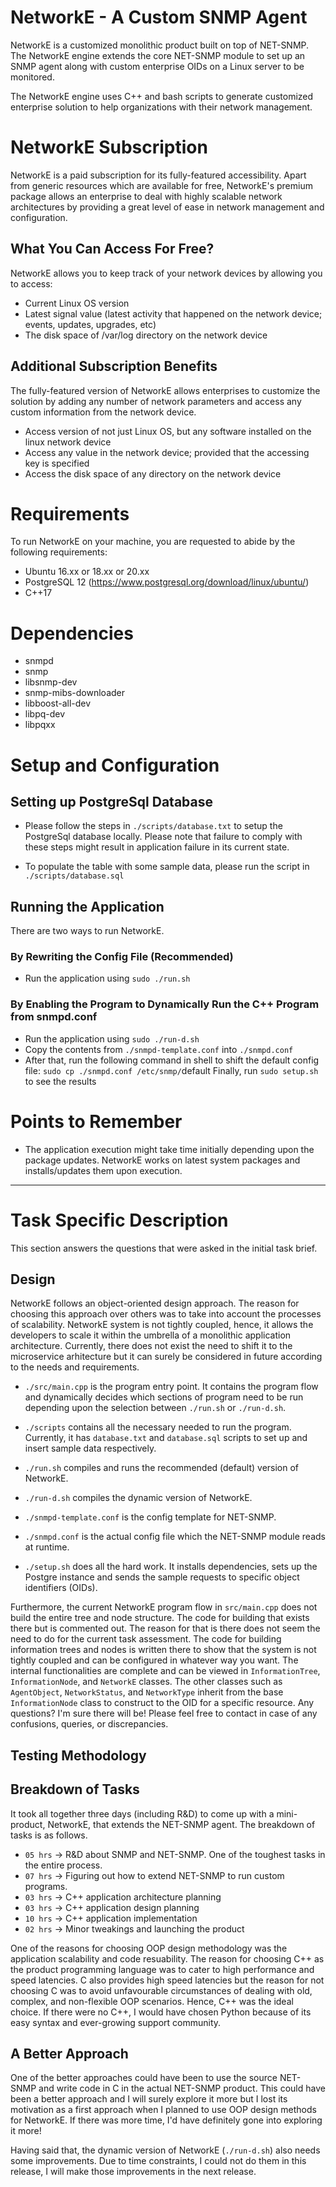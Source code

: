 # NetworkE - A Custom SNMP Agent

NetworkE is a customized monolithic product built on top of NET-SNMP. The NetworkE engine extends the core NET-SNMP module to set up an SNMP agent along with custom enterprise OIDs on a Linux server to be monitored. 

The NetworkE engine uses C++ and bash scripts to generate customized enterprise solution to help organizations with their network management. 

# NetworkE Subscription

NetworkE is a paid subscription for its fully-featured accessibility. Apart from generic resources which are available for free, NetworkE's premium package allows an enterprise to deal with highly scalable network architectures by providing a great level of ease in network management and configuration.

## What You Can Access For Free?
NetworkE allows you to keep track of your network devices by allowing you to access:

- Current Linux OS version
- Latest signal value (latest activity that happened on the network device; events, updates, upgrades, etc)
- The disk space of /var/log directory on the network device


## Additional Subscription Benefits

The fully-featured version of NetworkE allows enterprises to customize the solution by adding any number of network parameters and access any custom information from the network device.

- Access version of not just Linux OS, but any software installed on the linux network device
- Access any value in the network device; provided that the accessing key is specified
- Access the disk space of any directory on the network device

# Requirements

To run NetworkE on your machine, you are requested to abide by the following requirements:

- Ubuntu 16.xx or 18.xx or 20.xx
- PostgreSQL 12 (https://www.postgresql.org/download/linux/ubuntu/)
- C++17

# Dependencies

- snmpd
- snmp 
- libsnmp-dev
- snmp-mibs-downloader
- libboost-all-dev 
- libpq-dev 
- libpqxx

# Setup and Configuration

## Setting up PostgreSql Database

- Please follow the steps in `./scripts/database.txt` to setup the PostgreSql database locally. Please note that failure to comply with these steps might result in application failure in its current state.

- To populate the table with some sample data, please run the script in `./scripts/database.sql`

## Running the Application

There are two ways to run NetworkE. 

### By Rewriting the Config File (Recommended)

- Run the application using `sudo ./run.sh`

### By Enabling the Program to Dynamically Run the C++ Program from snmpd.conf

- Run the application using `sudo ./run-d.sh`
- Copy the contents from `./snmpd-template.conf` into `./snmpd.conf` 
- After that, run the following command in shell to shift the default config file: `sudo cp ./snmpd.conf /etc/snmp/`default Finally, run `sudo setup.sh` to see the results 

# Points to Remember

- The application execution might take time initially depending upon the package updates. NetworkE works on latest system packages and installs/updates them upon execution.

***

# Task Specific Description

This section answers the questions that were asked in the initial task brief.

## Design

NetworkE follows an object-oriented design approach. The reason for choosing this approach over others was to take into account the processes of scalability. NetworkE system is not tightly coupled, hence, it allows the developers to scale it within the umbrella of a monolithic application architecture. Currently, there does not exist the need to shift it to the microservice arhitecture but it can surely be considered in future according to the needs and requirements. 

- `./src/main.cpp` is the program entry point. It contains the program flow and dynamically decides which sections of program need to be run depending upon the selection between `./run.sh` or `./run-d.sh`.

- `./scripts` contains all the necessary needed to run the program. Currently, it has `database.txt` and `database.sql` scripts to set up and insert sample data respectively.

- `./run.sh` compiles and runs the recommended (default) version of NetworkE.
- `./run-d.sh` compiles the dynamic version of NetworkE.
- `./snmpd-template.conf` is the config template for NET-SNMP.
- `./snmpd.conf` is the actual config file which the NET-SNMP module reads at runtime.
- `./setup.sh` does all the hard work. It installs dependencies, sets up the Postgre instance and sends the sample requests to specific object identifiers (OIDs).

Furthermore, the current NetworkE program flow in `src/main.cpp` does not build the entire tree and node structure. The code for building that exists there but is commented out. The reason for that is there does not seem the need to do for the current task assessment. The code for building information trees and nodes is written there to show that the system is not tightly coupled and can be configured in whatever way you want. The internal functionalities are complete and can be viewed in `InformationTree`, `InformationNode`, and `NetworkE` classes. The other classes such as `AgentObject`, `NetworkStatus`, and `NetworkType` inherit from the base `InformationNode` class to construct to the OID for a specific resource. Any questions? I'm sure there will be! Please feel free to contact in case of any confusions, queries, or discrepancies. 

## Testing Methodology


## Breakdown of Tasks

It took all together three days (including R&D) to come up with a mini-product, NetworkE, that extends the NET-SNMP agent. The breakdown of tasks is as follows.

- `05 hrs` -> R&D about SNMP and NET-SNMP. One of the toughest tasks in the entire process.
- `07 hrs` -> Figuring out how to extend NET-SNMP to run custom programs.
- `03 hrs` -> C++ application architecture planning
- `03 hrs` -> C++ application design planning
- `10 hrs` -> C++ application implementation
- `02 hrs` -> Minor tweakings and launching the product

One of the reasons for choosing OOP design methodology was the application scalability and code resuability. The reason for choosing C++ as the product programming language was to cater to high performance and speed latencies. C also provides high speed latencies but the reason for not choosing C was to avoid unfavourable circumstances of dealing with old, complex, and non-flexible OOP scenarios. Hence, C++ was the ideal choice. If there were no C++, I would have chosen Python because of its easy syntax and ever-growing support community. 

## A Better Approach

One of the better approaches could have been to use the source NET-SNMP and write code in C in the actual NET-SNMP product. This could have been a better approach and I will surely explore it more but I lost its motivation as a first approach when I planned to use OOP design methods for NetworkE. If there was more time, I'd have definitely gone into exploring it more!

Having said that, the dynamic version of NetworkE (`./run-d.sh`) also needs some improvements. Due to time constraints, I could not do them in this release, I will make those improvements in the next release.

